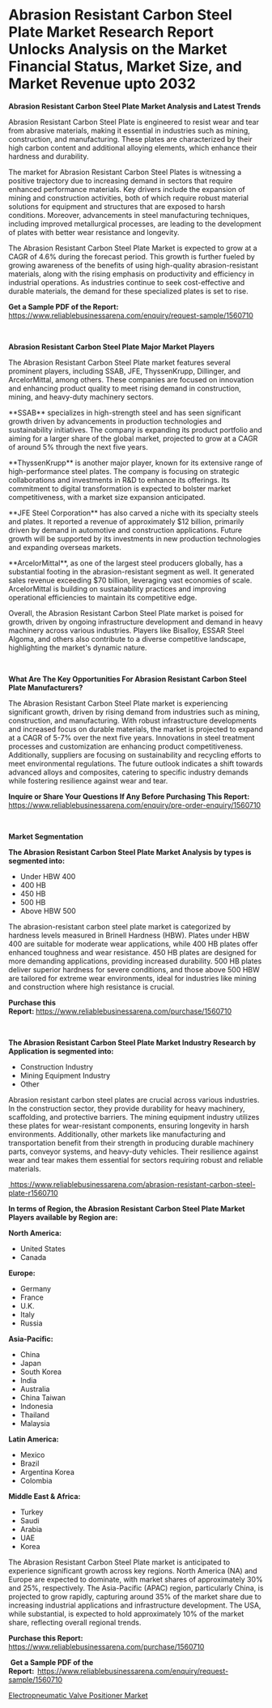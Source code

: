 <p><h1>Abrasion Resistant Carbon Steel Plate Market Research Report Unlocks Analysis on the Market Financial Status, Market Size, and Market Revenue upto 2032</h1></p><p><strong>Abrasion Resistant Carbon Steel Plate Market Analysis and Latest Trends</strong></p>
<p><p>Abrasion Resistant Carbon Steel Plate is engineered to resist wear and tear from abrasive materials, making it essential in industries such as mining, construction, and manufacturing. These plates are characterized by their high carbon content and additional alloying elements, which enhance their hardness and durability. </p><p>The market for Abrasion Resistant Carbon Steel Plates is witnessing a positive trajectory due to increasing demand in sectors that require enhanced performance materials. Key drivers include the expansion of mining and construction activities, both of which require robust material solutions for equipment and structures that are exposed to harsh conditions. Moreover, advancements in steel manufacturing techniques, including improved metallurgical processes, are leading to the development of plates with better wear resistance and longevity.</p><p>The Abrasion Resistant Carbon Steel Plate Market is expected to grow at a CAGR of 4.6% during the forecast period. This growth is further fueled by growing awareness of the benefits of using high-quality abrasion-resistant materials, along with the rising emphasis on productivity and efficiency in industrial operations. As industries continue to seek cost-effective and durable materials, the demand for these specialized plates is set to rise.</p></p>
<p><strong>Get a Sample PDF of the Report:&nbsp;</strong> <a href="https://www.reliablebusinessarena.com/enquiry/request-sample/1560710?utm_campaign=2889&utm_medium=2&utm_source=Github&utm_content=ia&utm_term=28022025&utm_id=abrasion-resistant-carbon-steel-plate">https://www.reliablebusinessarena.com/enquiry/request-sample/1560710</a></p>
<p>&nbsp;</p>
<p><strong>Abrasion Resistant Carbon Steel Plate Major Market Players</strong></p>
<p><p>The Abrasion Resistant Carbon Steel Plate market features several prominent players, including SSAB, JFE, ThyssenKrupp, Dillinger, and ArcelorMittal, among others. These companies are focused on innovation and enhancing product quality to meet rising demand in construction, mining, and heavy-duty machinery sectors.</p><p>**SSAB** specializes in high-strength steel and has seen significant growth driven by advancements in production technologies and sustainability initiatives. The company is expanding its product portfolio and aiming for a larger share of the global market, projected to grow at a CAGR of around 5% through the next five years.</p><p>**ThyssenKrupp** is another major player, known for its extensive range of high-performance steel plates. The company is focusing on strategic collaborations and investments in R&D to enhance its offerings. Its commitment to digital transformation is expected to bolster market competitiveness, with a market size expansion anticipated.</p><p>**JFE Steel Corporation** has also carved a niche with its specialty steels and plates. It reported a revenue of approximately $12 billion, primarily driven by demand in automotive and construction applications. Future growth will be supported by its investments in new production technologies and expanding overseas markets.</p><p>**ArcelorMittal**, as one of the largest steel producers globally, has a substantial footing in the abrasion-resistant segment as well. It generated sales revenue exceeding $70 billion, leveraging vast economies of scale. ArcelorMittal is building on sustainability practices and improving operational efficiencies to maintain its competitive edge.</p><p>Overall, the Abrasion Resistant Carbon Steel Plate market is poised for growth, driven by ongoing infrastructure development and demand in heavy machinery across various industries. Players like Bisalloy, ESSAR Steel Algoma, and others also contribute to a diverse competitive landscape, highlighting the market's dynamic nature.</p></p>
<p>&nbsp;</p>
<p><strong>What Are The Key Opportunities For Abrasion Resistant Carbon Steel Plate Manufacturers?</strong></p>
<p><p>The Abrasion Resistant Carbon Steel Plate market is experiencing significant growth, driven by rising demand from industries such as mining, construction, and manufacturing. With robust infrastructure developments and increased focus on durable materials, the market is projected to expand at a CAGR of 5-7% over the next five years. Innovations in steel treatment processes and customization are enhancing product competitiveness. Additionally, suppliers are focusing on sustainability and recycling efforts to meet environmental regulations. The future outlook indicates a shift towards advanced alloys and composites, catering to specific industry demands while fostering resilience against wear and tear.</p></p>
<p><strong>Inquire or Share Your Questions If Any Before Purchasing This Report:</strong> <a href="https://www.reliablebusinessarena.com/enquiry/pre-order-enquiry/1560710?utm_campaign=2889&utm_medium=2&utm_source=Github&utm_content=ia&utm_term=28022025&utm_id=abrasion-resistant-carbon-steel-plate">https://www.reliablebusinessarena.com/enquiry/pre-order-enquiry/1560710</a></p>
<p>&nbsp;</p>
<p><strong>Market Segmentation</strong></p>
<p><strong>The Abrasion Resistant Carbon Steel Plate Market Analysis by types is segmented into:</strong></p>
<p><ul><li>Under HBW 400</li><li>400 HB</li><li>450 HB</li><li>500 HB</li><li>Above HBW 500</li></ul></p>
<p><p>The abrasion-resistant carbon steel plate market is categorized by hardness levels measured in Brinell Hardness (HBW). Plates under HBW 400 are suitable for moderate wear applications, while 400 HB plates offer enhanced toughness and wear resistance. 450 HB plates are designed for more demanding applications, providing increased durability. 500 HB plates deliver superior hardness for severe conditions, and those above 500 HBW are tailored for extreme wear environments, ideal for industries like mining and construction where high resistance is crucial.</p></p>
<p><strong>Purchase this Report:&nbsp;</strong><a href="https://www.reliablebusinessarena.com/purchase/1560710?utm_campaign=2889&utm_medium=2&utm_source=Github&utm_content=ia&utm_term=28022025&utm_id=abrasion-resistant-carbon-steel-plate">https://www.reliablebusinessarena.com/purchase/1560710</a></p>
<p>&nbsp;</p>
<p><strong>The Abrasion Resistant Carbon Steel Plate Market Industry Research by Application is segmented into:</strong></p>
<p><ul><li>Construction Industry</li><li>Mining Equipment Industry</li><li>Other</li></ul></p>
<p><p>Abrasion resistant carbon steel plates are crucial across various industries. In the construction sector, they provide durability for heavy machinery, scaffolding, and protective barriers. The mining equipment industry utilizes these plates for wear-resistant components, ensuring longevity in harsh environments. Additionally, other markets like manufacturing and transportation benefit from their strength in producing durable machinery parts, conveyor systems, and heavy-duty vehicles. Their resilience against wear and tear makes them essential for sectors requiring robust and reliable materials.</p></p>
<p><a href="https://www.reliablebusinessarena.com/abrasion-resistant-carbon-steel-plate-r1560710?utm_campaign=2889&utm_medium=2&utm_source=Github&utm_content=ia&utm_term=28022025&utm_id=abrasion-resistant-carbon-steel-plate">&nbsp;https://www.reliablebusinessarena.com/abrasion-resistant-carbon-steel-plate-r1560710</a></p>
<p><strong>In terms of Region, the Abrasion Resistant Carbon Steel Plate Market Players available by Region are:</strong></p>
<p>
    <p> <strong> North America: </strong>
        <ul>
            <li>United States</li>
            <li>Canada</li>
        </ul>
        </p> 
    <p> <strong> Europe: </strong>
        <ul>
            <li>Germany</li>
            <li>France</li>
            <li>U.K.</li>
            <li>Italy</li>
            <li>Russia</li>
        </ul>
        </p> 
    <p> <strong> Asia-Pacific: </strong>
        <ul>
            <li>China</li>
            <li>Japan</li>
            <li>South Korea</li>
            <li>India</li>
            <li>Australia</li>
            <li>China Taiwan</li>
            <li>Indonesia</li>
            <li>Thailand</li>
            <li>Malaysia</li>
        </ul>
        </p> 
    <p> <strong> Latin America: </strong>
        <ul>
            <li>Mexico</li>
            <li>Brazil</li>
            <li>Argentina Korea</li>
            <li>Colombia</li>
        </ul>
        </p> 
    <p> <strong> Middle East & Africa: </strong>
        <ul>
            <li>Turkey</li>
            <li>Saudi</li>
            <li>Arabia</li>
            <li>UAE</li>
            <li>Korea</li>
        </ul>
    </p>
    </p>
<p><p>The Abrasion Resistant Carbon Steel Plate market is anticipated to experience significant growth across key regions. North America (NA) and Europe are expected to dominate, with market shares of approximately 30% and 25%, respectively. The Asia-Pacific (APAC) region, particularly China, is projected to grow rapidly, capturing around 35% of the market share due to increasing industrial applications and infrastructure development. The USA, while substantial, is expected to hold approximately 10% of the market share, reflecting overall regional trends.</p></p>
<p><strong>Purchase this Report: </strong><a href="https://www.reliablebusinessarena.com/purchase/1560710?utm_campaign=2889&utm_medium=2&utm_source=Github&utm_content=ia&utm_term=28022025&utm_id=abrasion-resistant-carbon-steel-plate">https://www.reliablebusinessarena.com/purchase/1560710</a></p>
<p>&nbsp;<strong>Get a Sample PDF of the Report:&nbsp;&nbsp;</strong><a href="https://www.reliablebusinessarena.com/enquiry/request-sample/1560710?utm_campaign=2889&utm_medium=2&utm_source=Github&utm_content=ia&utm_term=28022025&utm_id=abrasion-resistant-carbon-steel-plate">https://www.reliablebusinessarena.com/enquiry/request-sample/1560710</a></p>
<p><strong></strong></p>
<p><p><a href="https://github.com/raffadongraffadong/Market-Research-Report-List-1/blob/main/electropneumatic-valve-positioner-market.md?utm_campaign=2889&utm_medium=2&utm_source=Github&utm_content=ia&utm_term=28022025&utm_id=abrasion-resistant-carbon-steel-plate">Electropneumatic Valve Positioner Market</a></p></p>